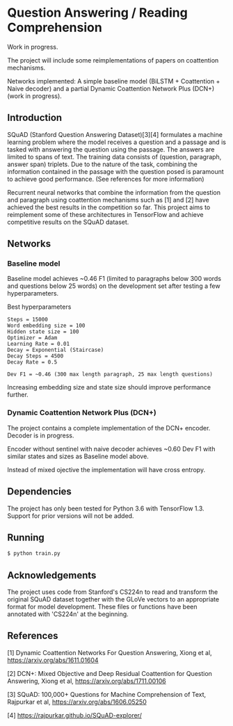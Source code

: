 Question Answering / Reading Comprehension
==========================================

Work in progress.

The project will include some reimplementations of papers on coattention mechanisms. 

Networks implemented: A simple baseline model (BiLSTM + Coattention + Naive decoder) and a partial Dynamic Coattention Network Plus (DCN+) (work in progress).

## Introduction

SQuAD (Stanford Question Answering Dataset)[3][4] formulates a machine learning problem where the model receives a question and a passage and is tasked with answering the question using the passage. The answers are limited to spans of text. The training data consists of (question, paragraph, answer span) triplets. Due to the nature of the task, combining the information contained in the passage with the question posed is paramount to achieve good performance. (See references for more information)

Recurrent neural networks that combine the information from the question and paragraph using coattention mechanisms such as [1] and [2] have achieved the best results in the competition so far. This project aims to reimplement some of these architectures in TensorFlow and achieve competitive results on the SQuAD dataset.

## Networks

### Baseline model
Baseline model achieves ~0.46 F1 (limited to paragraphs below 300 words and questions below 25 words) on the development set after testing a few hyperparameters.

Best hyperparameters
```
Steps = 15000
Word embedding size = 100
Hidden state size = 100
Optimizer = Adam
Learning Rate = 0.01
Decay = Exponential (Staircase)
Decay Steps = 4500
Decay Rate = 0.5

Dev F1 = ~0.46 (300 max length paragraph, 25 max length questions)
```
Increasing embedding size and state size should improve performance further.

### Dynamic Coattention Network Plus (DCN+)
The project contains a complete implementation of the DCN+ encoder. Decoder is in progress. 

Encoder without sentinel with naive decoder achieves ~0.60 Dev F1 with similar states and sizes as Baseline model above.

Instead of mixed ojective the implementation will have cross entropy.

## Dependencies

The project has only been tested for Python 3.6 with TensorFlow 1.3. Support for prior versions will not be added.

## Running

``` sh
$ python train.py
```

## Acknowledgements

The project uses code from Stanford's CS224n to read and transform the original SQuAD dataset together with the GLoVe vectors to an appropriate format for model development. These files or functions have been annotated with 'CS224n' at the beginning.

## References

[1] Dynamic Coattention Networks For Question Answering, Xiong et al, https://arxiv.org/abs/1611.01604

[2] DCN+: Mixed Objective and Deep Residual Coattention for Question Answering, Xiong et al, https://arxiv.org/abs/1711.00106

[3] SQuAD: 100,000+ Questions for Machine Comprehension of Text, Rajpurkar et al, https://arxiv.org/abs/1606.05250

[4] https://rajpurkar.github.io/SQuAD-explorer/
